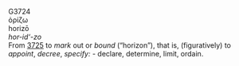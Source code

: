 <body>
  <p>G3724<br>  ὁρίζω  <br> horizō  <br><i>hor-id‘-zo </i><br>From <a href="g3725.htm">3725</a>  to <i>mark</i> out or <i>bound</i> (“horizon”), that is, (figuratively) to <i>appoint</i>, <i>decree</i>, <i>specify:</i> - declare, determine, limit, ordain.<br></p>
 </body>
